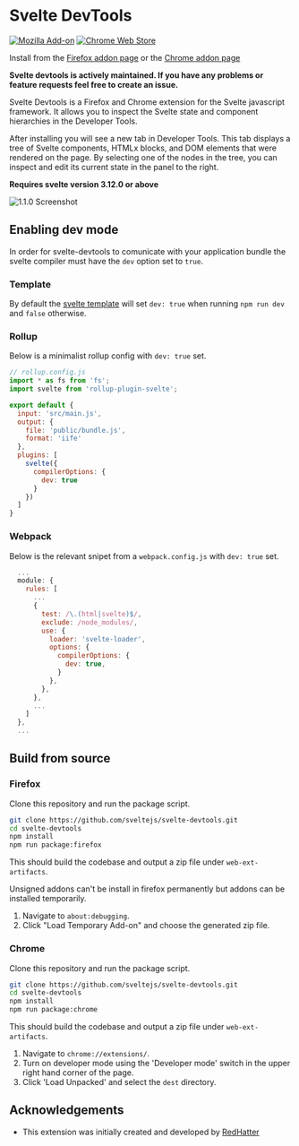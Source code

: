 # Svelte DevTools

[![Mozilla Add-on](https://img.shields.io/amo/users/svelte-devtools?color=red&label=Firefox)](https://addons.mozilla.org/en-US/firefox/addon/svelte-devtools/) [![Chrome Web Store](https://img.shields.io/chrome-web-store/users/ckolcbmkjpjmangdbmnkpjigpkddpogn?color=blue&label=Chrome)](https://chrome.google.com/webstore/detail/svelte-devtools/ckolcbmkjpjmangdbmnkpjigpkddpogn)

Install from the [Firefox addon page](https://addons.mozilla.org/en-US/firefox/addon/svelte-devtools/) or the
[Chrome addon page](https://chrome.google.com/webstore/detail/svelte-devtools/ckolcbmkjpjmangdbmnkpjigpkddpogn)

**Svelte devtools is actively maintained. If you have any problems or feature requests feel free to create an issue.**

Svelte Devtools is a Firefox and Chrome extension for the Svelte javascript framework. It allows you to inspect the Svelte state and component hierarchies in the Developer Tools.

After installing you will see a new tab in Developer Tools. This tab displays a tree of Svelte components, HTMLx blocks, and DOM elements that were rendered on the page. By selecting one of the nodes in the tree, you can inspect and edit its current state in the panel to the right.

**Requires svelte version 3.12.0 or above**

![1.1.0 Screenshot](./.github/assets/screenshot-1.1.0.png '1.1.0 Screenshot')

## Enabling dev mode

In order for svelte-devtools to comunicate with your application bundle the svelte compiler must have the `dev` option set to `true`.

### Template

By default the [svelte template](https://github.com/sveltejs/template) will set `dev: true` when running `npm run dev` and `false` otherwise.

### Rollup

Below is a minimalist rollup config with `dev: true` set.

```js
// rollup.config.js
import * as fs from 'fs';
import svelte from 'rollup-plugin-svelte';

export default {
  input: 'src/main.js',
  output: {
    file: 'public/bundle.js',
    format: 'iife'
  },
  plugins: [
    svelte({
      compilerOptions: {
        dev: true
      }
    })
  ]
}
```

### Webpack

Below is the relevant snipet from a `webpack.config.js` with `dev: true` set.

```js
  ...
  module: {
    rules: [
      ...
      {
        test: /\.(html|svelte)$/,
        exclude: /node_modules/,
        use: {
          loader: 'svelte-loader',
          options: {
            compilerOptions: {
              dev: true,
            }
          },
        },
      },
      ...
    ]
  },
  ...
```

## Build from source

### Firefox

Clone this repository and run the package script.

```sh
git clone https://github.com/sveltejs/svelte-devtools.git
cd svelte-devtools
npm install
npm run package:firefox
```

This should build the codebase and output a zip file under `web-ext-artifacts`.

Unsigned addons can't be install in firefox permanently but addons can be installed temporarily.

1. Navigate to `about:debugging`.
2. Click "Load Temporary Add-on" and choose the generated zip file.

### Chrome

Clone this repository and run the package script.

```sh
git clone https://github.com/sveltejs/svelte-devtools.git
cd svelte-devtools
npm install
npm run package:chrome
```

This should build the codebase and output a zip file under `web-ext-artifacts`.

1. Navigate to `chrome://extensions/`.
2. Turn on developer mode using the 'Developer mode' switch in the upper right hand corner of the page.
3. Click 'Load Unpacked' and select the `dest` directory.

## Acknowledgements

-   This extension was initially created and developed by [RedHatter](https://github.com/RedHatter)
